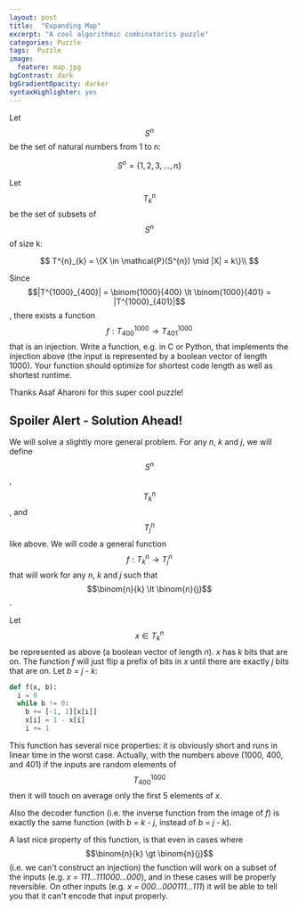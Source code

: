 ```yaml
---
layout: post
title:  "Expanding Map"
excerpt: "A cool algorithmic combinatorics puzzle"
categories: Puzzle
tags:  Puzzle
image:
  feature: map.jpg
bgContrast: dark
bgGradientOpacity: darker
syntaxHighlighter: yes
---
```

Let $$S^{n}$$ be the set of natural numbers from 1 to n:

$$S^{n} = \{1, 2, 3, ..., n\}$$

Let $$T^{n}_{k}$$ be the set of subsets of $$S^{n}$$ of size k:

$$
T^{n}_{k} = \{X \in \mathcal{P}(S^{n}) \mid |X| = k\}\\
$$

Since 
$$|T^{1000}_{400}| = \binom{1000}{400} \lt \binom{1000}{401} = |T^{1000}_{401}|$$
, there exists a function $$f: T^{1000}_{400} \rightarrow T^{1000}_{401}$$ that is an injection. Write a function, e.g. in C or Python, that implements the injection above (the input is represented by a boolean vector of length 1000). Your function should optimize for shortest code length as well as shortest runtime.

Thanks Asaf Aharoni for this super cool puzzle!

## Spoiler Alert - Solution Ahead!

We will solve a slightly more general problem. For any *n*, *k* and *j*, we will define $$S^{n}$$, $$T^{n}_{k}$$, and $$T^{n}_{j}$$ like above. We will code a general function $$f: T^{n}_{k} \rightarrow T^{n}_{j}$$ that will work for any *n*, *k* and *j* such that
$$\binom{n}{k} \lt \binom{n}{j}$$.

Let $$x \in T^{n}_{k}$$ be represented as above (a boolean vector of length *n*). *x* has *k* bits that are on. The function *f* will just flip a prefix of bits in *x* until there are exactly *j* bits that are on. Let *b = j - k*:

```python
def f(x, b):
  i = 0
  while b != 0:
    b += [-1, 1][x[i]]
    x[i] = 1 - x[i]
    i += 1
```

This function has several nice properties: it is obviously short and runs in linear time in the worst case. Actually, with the numbers above (1000, 400, and 401) if the inputs are random elements of $$T^{1000}_{400}$$ then it will touch on average only the first 5 elements of *x*.

Also the decoder function (i.e. the inverse function from the image of *f*) is exactly the same function (with *b = k - j*, instead of *b = j - k*).

A last nice property of this function, is that even in cases where $$\binom{n}{k} \gt \binom{n}{j}$$ (i.e. we can't construct an injection) the function will work on a subset of the inputs (e.g. *x = 111...111000...000*), and in these cases will be properly reversible. On other inputs (e.g. *x = 000...000111...111*) it will be able to tell you that it can't encode that input properly.
